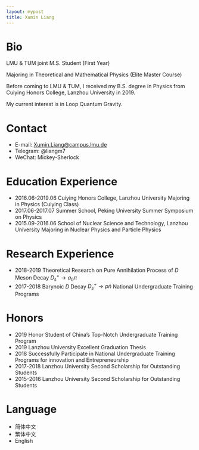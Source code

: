 ```yaml
---
layout: mypost
title: Xumin Liang
---
```


# Bio
LMU & TUM joint M.S. Student (First Year)

Majoring in Theoretical and Mathematical Physics (Elite Master Course)

Before coming to LMU & TUM, I received my B.S. degree in Physics from Cuiying Honors College, Lanzhou University in 2019.

My current interest is in Loop Quantum Gravity.

# Contact
- E-mail: Xumin.Liang@campus.lmu.de
- Telegram: @liangm7
- WeChat: Mickey-Sherlock

# Education Experience
- 2016.06-2019.06 Cuiying Honors College, Lanzhou University Majoring in Physics (Cuiying Class)
- 2017.06-2017.07 Summer School, Peking University Summer Symposium on Physics
- 2015.09-2016.06 School of Nuclear Science and Technology, Lanzhou University Majoring in Nuclear Physics and Particle Physics

# Research Experience
- 2018-2019 Theoretical Research on Pure Annihilation Process of $D$ Meson Decay $D_{s}^{+}\to a_{0}\pi$ 
- 2017-2018 Barynoic $D$ Decay $D_{s}^{+}\to p\bar{n}$ National Undergraduate Training Programs

# Honors
- 2019 Honor Student of China’s Top-Notch Undergraduate Training Program
- 2019 Lanzhou University Excellent Graduation Thesis
- 2018 Successfully Participate in National Undergraduate Training Programs for innovation and Entrepreneurship
- 2017-2018 Lanzhou University Second Scholarship for Outstanding Students
- 2015-2016 Lanzhou University Second Scholarship for Outstanding Students

# Language
- 简体中文
- 繁体中文
- English

